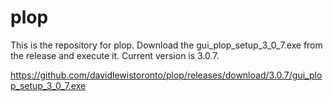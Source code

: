 # plop
This is the repository for plop.
Download the gui_plop_setup_3_0_7.exe from the release and execute it. Current version is 3.0.7.

https://github.com/davidlewistoronto/plop/releases/download/3.0.7/gui_plop_setup_3_0_7.exe




